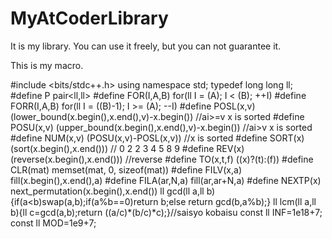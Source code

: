 # MyAtCoderLibrary
It is my library. You can use it freely, but you can not guarantee it.

This is my macro.

#include <bits/stdc++.h>
using namespace std;
typedef long long ll;
#define P pair<ll,ll>
#define FOR(I,A,B) for(ll I = (A); I < (B); ++I)
#define FORR(I,A,B) for(ll I = ((B)-1); I >= (A); --I)
#define POSL(x,v) (lower_bound(x.begin(),x.end(),v)-x.begin()) //ai>=v  x is sorted
#define POSU(x,v) (upper_bound(x.begin(),x.end(),v)-x.begin()) //ai>v  x is sorted
#define NUM(x,v) (POSU(x,v)-POSL(x,v))  //x is sorted
#define SORT(x) (sort(x.begin(),x.end())) // 0 2 2 3 4 5 8 9
#define REV(x) (reverse(x.begin(),x.end())) //reverse
#define TO(x,t,f) ((x)?(t):(f))
#define CLR(mat) memset(mat, 0, sizeof(mat))
#define FILV(x,a) fill(x.begin(),x.end(),a)
#define FILA(ar,N,a) fill(ar,ar+N,a)
#define NEXTP(x) next_permutation(x.begin(),x.end())
ll gcd(ll a,ll b){if(a<b)swap(a,b);if(a%b==0)return b;else return gcd(b,a%b);}
ll lcm(ll a,ll b){ll c=gcd(a,b);return ((a/c)*(b/c)*c);}//saisyo kobaisu
const ll INF=1e18+7;
const ll MOD=1e9+7;
